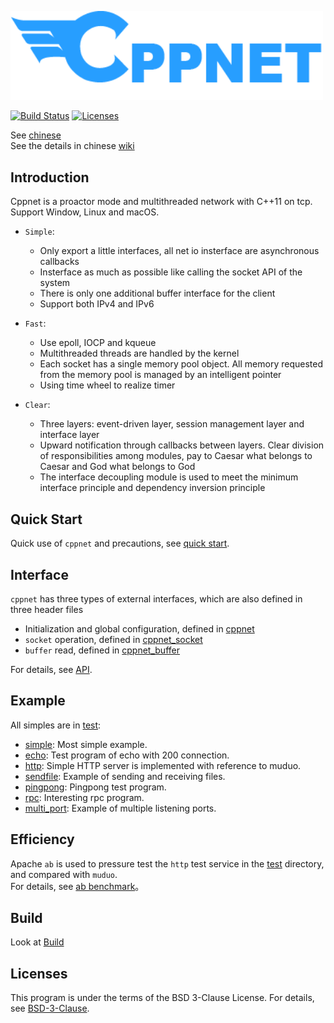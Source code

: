 <p align="left"><img width="500" src="./doc/image/logo.png" alt="cppnet logo"></p>

<p align="left">
    <a href="https://travis-ci.org/caozhiyi/CppNet"><img src="https://travis-ci.org/caozhiyi/CppNet.svg?branch=master" alt="Build Status"></a>
    <a href="https://opensource.org/licenses/BSD-3-Clause"><img src="https://img.shields.io/badge/license-bsd-orange.svg" alt="Licenses"></a>
</p> 

See [chinese](/README_cn.md)    
See the details in chinese [wiki](https://github.com/caozhiyi/CppNet/wiki)
## Introduction

Cppnet is a proactor mode and multithreaded network with C++11 on tcp. Support Window, Linux and macOS.    
 - `Simple`:    
    + Only export a little interfaces, all net io insterface are asynchronous callbacks
    + Insterface as much as possible like calling the socket API of the system
    + There is only one additional buffer interface for the client
    + Support both IPv4 and IPv6

 - `Fast`: 
    + Use epoll, IOCP and kqueue
    + Multithreaded threads are handled by the kernel
    + Each socket has a single memory pool object. All memory requested from the memory pool is managed by an intelligent pointer 
    + Using time wheel to realize timer   
 
 - `Clear`:
    + Three layers: event-driven layer, session management layer and interface layer
    + Upward notification through callbacks between layers. Clear division of responsibilities among modules, pay to Caesar what belongs to Caesar and God what belongs to God
    + The interface decoupling module is used to meet the minimum interface principle and dependency inversion principle  

## Quick Start
Quick use of `cppnet` and precautions, see [quick start](doc/start/quick_start.md).

## Interface

`cppnet` has three types of external interfaces, which are also defined in three header files   
- Initialization and global configuration, defined in [cppnet](/include/cppnet.h)   
- `socket` operation, defined in [cppnet_socket](/include/cppnet_socket.h)   
- `buffer` read, defined in [cppnet_buffer](/include/cppnet_buffer.h)   
   
For details, see [API](/doc/api/api.md).   

## Example

All simples are in [test](/test):   
- [simple](/test/simple): Most simple example.   
- [echo](/test/echo): Test program of echo with 200 connection.   
- [http](/test/http): Simple HTTP server is implemented with reference to muduo.   
- [sendfile](/test/sendfile): Example of sending and receiving files.   
- [pingpong](/test/pingpong): Pingpong test program.   
- [rpc](/test/rpc): Interesting rpc program.   
- [multi_port](/test/multi_port): Example of multiple listening ports.      

## Efficiency

Apache `ab` is used to pressure test the `http` test service in the [test](/test) directory, and compared with `muduo`.    
For details, see [ab benchmark](/doc/efficiency/apache_ab_bench.md)。

## Build

Look at [Build](/doc/build/build.md)

## Licenses

This program is under the terms of the BSD 3-Clause License. For details, see [BSD-3-Clause](https://opensource.org/licenses/BSD-3-Clause).
